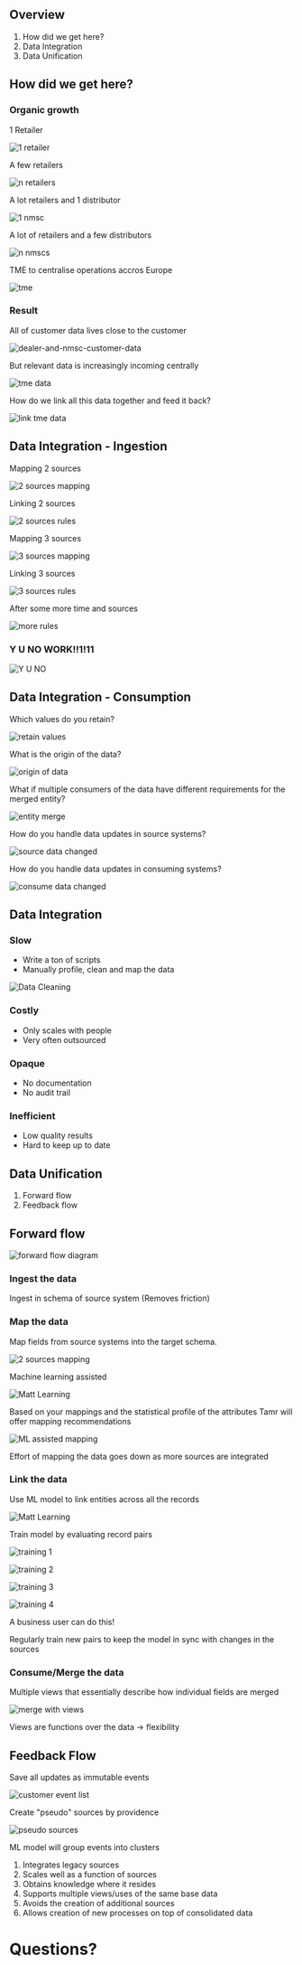 ## Overview

1. How did we get here?
2. Data Integration
3. Data Unification

[//]: # (Slide)
## How did we get here?

[//]: # (Slide)
### Organic growth


1 Retailer


![1 retailer](./img/europe-1-dealer.png)


A few retailers


![n retailers](./img/europe-n-dealers.png)


A lot retailers and 1 distributor


![1 nmsc](./img/europe-1-nmsc.png)


A lot of retailers and a few distributors


![n nmscs](./img/europe-n-nmscs.png)


TME to centralise operations accros Europe


![tme](./img/europe-tme.png)

[//]: # (Slide)
### Result


All of customer data lives close to the customer


![dealer-and-nmsc-customer-data](./img/dealer-and-nmsc-customer-data.png)


But relevant data is increasingly incoming centrally


![tme data](./img/tme-dealer-and-nmsc-customer-data.png)


How do we link all this data together and feed it back?


![link tme data](./img/tme-data-link.png)

[//]: # (Slide)
## Data Integration - Ingestion


Mapping 2 sources


![2 sources mapping](./img/two-sources-mapping.png)


Linking 2 sources


![2 sources rules](./img/two-sources-rules.png)


Mapping 3 sources


![3 sources mapping](./img/three-sources-mapping.png)


Linking 3 sources


![3 sources rules](./img/three-sources-rules.png)


After some more time and sources


![more rules](./img/more-sources-rules.png)


### Y U NO WORK!!1!11
![Y U NO](./img/Y-U-NO.jpg)

[//]: # (Slide)
## Data Integration - Consumption


Which values do you retain?


![retain values](./img/source-data-original.png)


What is the origin of the data?


![origin of data](./img/entity-merge-origin.png)


What if multiple consumers of the data have different requirements for the merged entity?


![entity merge](./img/entity-merge.png)


How do you handle data updates in source systems?


![source data changed](./img/entity-merge-source-change.png)


How do you handle data updates in consuming systems?


![consume data changed](./img/entity-merge-consume-change.png)

[//]: # (Slide)
## Data Integration


### Slow

* Write a ton of scripts
* Manually profile, clean and map the data


![Data Cleaning](./img/data-cleaning-script.png)


### Costly

* Only scales with people
* Very often outsourced


### Opaque

* No documentation
* No audit trail


### Inefficient
* Low quality results
* Hard to keep up to date

[//]: # (Slide)
## Data Unification


1. Forward flow
2. Feedback flow

[//]: # (Slide)
## Forward flow


![forward flow diagram](./img/data-integration-process.png)

[//]: # (Slide)
### Ingest the data


Ingest in schema of source system
(Removes friction)

[//]: # (Slide)
### Map the data


Map fields from source systems into the target schema.


![2 sources mapping](./img/two-sources-mapping.png)


Machine learning assisted


![Matt Learning](./img/machine-learning.png)


Based on your mappings and the statistical profile of the attributes Tamr will offer mapping recommendations


![ML assisted mapping](./img/machine-learning-mapping.png)


Effort of mapping the data goes down as more sources are integrated

[//]: # (Slide)
### Link the data


Use ML model to link entities across all the records


![Matt Learning](./img/machine-learning.png)


Train model by evaluating record pairs


![training 1](./img/training-1.png)


![training 2](./img/training-2.png)


![training 3](./img/training-3.png)


![training 4](./img/training-4.png)


A business user can do this!


Regularly train new pairs to keep the model in sync with changes in the sources

[//]: # (Slide)
### Consume/Merge the data


Multiple views that essentially describe how individual fields are merged


![merge with views](./img/entity-merge-views.png)


Views are functions over the data -> flexibility

[//]: # (Slide)
## Feedback Flow


Save all updates as immutable events


![customer event list](./img/customer-event-list.png)


Create "pseudo" sources by providence


![pseudo sources](./img/pseudo-sources.png)


ML model will group events into clusters

[//]: # (Slide)
1. Integrates legacy sources
2. Scales well as a function of sources
3. Obtains knowledge where it resides
4. Supports multiple views/uses of the same base data
5. Avoids the creation of additional sources
6. Allows creation of new processes on top of consolidated data

[//]: # (Slide)
# Questions?
